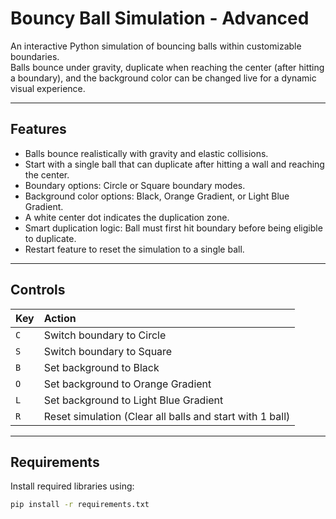 # Bouncy Ball Simulation - Advanced

An interactive Python simulation of bouncing balls within customizable boundaries.  
Balls bounce under gravity, duplicate when reaching the center (after hitting a boundary), and the background color can be changed live for a dynamic visual experience.

---

## Features

- Balls bounce realistically with gravity and elastic collisions.
- Start with a single ball that can duplicate after hitting a wall and reaching the center.
- Boundary options: Circle or Square boundary modes.
- Background color options: Black, Orange Gradient, or Light Blue Gradient.
- A white center dot indicates the duplication zone.
- Smart duplication logic: Ball must first hit boundary before being eligible to duplicate.
- Restart feature to reset the simulation to a single ball.

---

## Controls

| Key | Action |
|:---|:-------|
| `C` | Switch boundary to Circle |
| `S` | Switch boundary to Square |
| `B` | Set background to Black |
| `O` | Set background to Orange Gradient |
| `L` | Set background to Light Blue Gradient |
| `R` | Reset simulation (Clear all balls and start with 1 ball) |

---

## Requirements

Install required libraries using:

```bash
pip install -r requirements.txt
